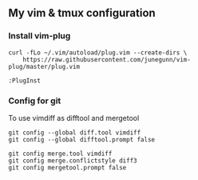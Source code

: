 ## My vim & tmux configuration

### Install vim-plug
```
curl -fLo ~/.vim/autoload/plug.vim --create-dirs \
    https://raw.githubusercontent.com/junegunn/vim-plug/master/plug.vim
```
```
:PlugInst
```

### Config for git
To use vimdiff as difftool and mergetool
```
git config --global diff.tool vimdiff
git config --global difftool.prompt false
```
```
git config merge.tool vimdiff
git config merge.conflictstyle diff3
git config mergetool.prompt false
```
